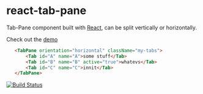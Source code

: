 # react-tab-pane

Tab-Pane component built with [React](http://facebook.github.io/react), can be split vertically or horizontally.

Check out the [demo](http://possessive-parent.surge.sh/)


```html
   <TabPane orientation="horizontal" className="my-tabs">
       <Tab id="A" name="A">some stuff</Tab>
       <Tab id="B" name="B" active="true">whatevs</Tab>
       <Tab id="C" name="C">innit</Tab>
   </TabPane>
```

[![Build Status](https://travis-ci.org/tomkp/react-tab-pane.png)](https://travis-ci.org/tomkp/react-tab-pane)

